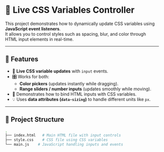 # 🎨 Live CSS Variables Controller

This project demonstrates how to dynamically update CSS variables using **JavaScript event listeners**.  
It allows you to control styles such as spacing, blur, and color through HTML input elements in real-time.

---

## 🚀 Features
- 🔧 **Live CSS variable updates** with `input` events.
- 🎛️ Works for both:
  - **Color pickers** (updates instantly while dragging).
  - **Range sliders / number inputs** (updates smoothly while moving).
- 🌈 Demonstrates how to bind HTML inputs with CSS variables.
- 💡 Uses **data attributes (`data-sizing`)** to handle different units like `px`.

---

## 📂 Project Structure
```bash
.
├── index.html   # Main HTML file with input controls
├── style.css    # CSS file using CSS variables
└── main.js    # JavaScript handling inputs and events
